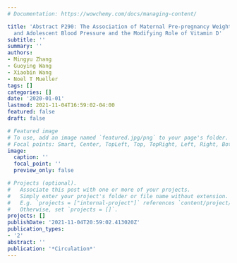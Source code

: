 ```yaml
---
# Documentation: https://wowchemy.com/docs/managing-content/

title: 'Abstract P290: The Association of Maternal Pre-pregnancy Weight With Childhood
  and Adolescent Blood Pressure and the Modifying Role of Vitamin D'
subtitle: ''
summary: ''
authors:
- Mingyu Zhang
- Guoying Wang
- Xiaobin Wang
- Noel T Mueller
tags: []
categories: []
date: '2020-01-01'
lastmod: 2021-11-04T16:59:02-04:00
featured: false
draft: false

# Featured image
# To use, add an image named `featured.jpg/png` to your page's folder.
# Focal points: Smart, Center, TopLeft, Top, TopRight, Left, Right, BottomLeft, Bottom, BottomRight.
image:
  caption: ''
  focal_point: ''
  preview_only: false

# Projects (optional).
#   Associate this post with one or more of your projects.
#   Simply enter your project's folder or file name without extension.
#   E.g. `projects = ["internal-project"]` references `content/project/deep-learning/index.md`.
#   Otherwise, set `projects = []`.
projects: []
publishDate: '2021-11-04T20:59:02.413020Z'
publication_types:
- '2'
abstract: ''
publication: '*Circulation*'
---
```

